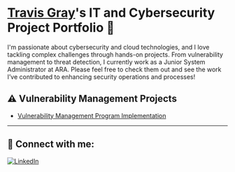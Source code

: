 # <a href="https://www.linkedin.com/in/joshmadakor/">Travis Gray</a>'s IT and Cybersecurity Project Portfolio 🔐

I'm passionate about cybersecurity and cloud technologies, and I love tackling complex challenges through hands-on projects. From vulnerability management to threat detection, I currently work as a Junior System Administrator at ARA. Please feel free to check them out and see the work I’ve contributed to enhancing security operations and processes!

## ⚠️ Vulnerability Management Projects

- [Vulnerability Management Program Implementation](https://github.com/ItsTriich/vulnerability-management-program)



---





<h2> 🤳 Connect with me:</h2>

[![LinkedIn](https://img.shields.io/badge/linkedin-%230077B5.svg?style=for-the-badge&logo=linkedin&logoColor=white)](https://linkedin.com/in/tg12)

